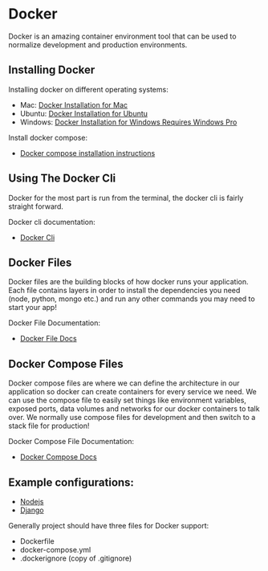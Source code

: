 # Docker

Docker is an amazing container environment tool that can be used to normalize development and production environments.

## Installing Docker

Installing docker on different operating systems:
- Mac: [Docker Installation for Mac](https://docs.docker.com/docker-for-mac/install/)
- Ubuntu: [Docker Installation for Ubuntu](https://docs.docker.com/install/linux/docker-ce/ubuntu/)
- Windows: [Docker Installation for Windows Requires Windows Pro](https://docs.docker.com/docker-for-windows/install/)

Install docker compose:
- [Docker compose installation instructions](https://docs.docker.com/compose/install/)

## Using The Docker Cli

Docker for the most part is run from the terminal, the docker cli is fairly straight forward.

Docker cli documentation:
- [Docker Cli](https://docs.docker.com/engine/reference/commandline/cli/)

## Docker Files

Docker files are the building blocks of how docker runs your application. Each file contains layers in order to install the dependencies you need (node, python, mongo etc.) and run any other commands you may need to start your app!

Docker File Documentation:
- [Docker File Docs](https://docs.docker.com/engine/reference/builder/)

## Docker Compose Files

Docker compose files are where we can define the architecture in our application so docker can create containers for every service we need. We can use the compose file to easily set things like environment variables, exposed ports, data volumes and networks for our docker containers to talk over. We normally use compose files for development and then switch to a stack file for production!

Docker Compose File Documentation:
- [Docker Compose Docs](https://docs.docker.com/compose/compose-file/)

## Example configurations:

  - [Nodejs](./nodejs)
  - [Django](./django)

Generally project should have three files for Docker support:

   - Dockerfile
   - docker-compose.yml
   - .dockerignore (copy of .gitignore)
